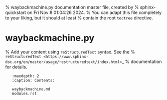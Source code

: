 % waybackmachine.py documentation master file, created by
% sphinx-quickstart on Fri Nov  8 01:04:26 2024.
% You can adapt this file completely to your liking, but it should at least
% contain the root `toctree` directive.

# waybackmachine.py

% Add your content using ``reStructuredText`` syntax. See the
% `reStructuredText <https://www.sphinx-doc.org/en/master/usage/restructuredtext/index.html>`_
% documentation for details.

```{toctree}
   :maxdepth: 2
   :caption: Contents:

   waybackmachine.md
   modules.rst
